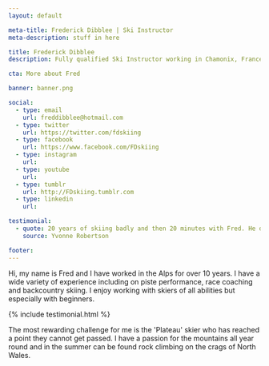 ```yaml
---
layout: default

meta-title: Frederick Dibblee | Ski Instructor
meta-description: stuff in here

title: Frederick Dibblee
description: Fully qualified Ski Instructor working in Chamonix, France

cta: More about Fred

banner: banner.png

social:
  - type: email
    url: freddibblee@hotmail.com
  - type: twitter
    url: https://twitter.com/fdskiing
  - type: facebook
    url: https://www.facebook.com/FDskiing
  - type: instagram
    url:
  - type: youtube
    url:
  - type: tumblr
    url: http://FDskiing.tumblr.com
  - type: linkedin
    url:

testimonial:
  - quote: 20 years of skiing badly and then 20 minutes with Fred. He deconstructed my skiing and gave me the key to perfect performance. Now I just need lots of perfect practice!
    source: Yvonne Robertson

footer:
---
```


Hi, my name is Fred and I have worked in the Alps for over 10 years. I have a wide variety of experience including on piste performance, race coaching and backcountry skiing. I enjoy working with skiers of all abilities but especially with beginners.

{% include testimonial.html %}

The most rewarding challenge for me is the 'Plateau' skier who has reached a point they cannot get passed. I have a passion for the mountains all year round and in the summer can be found rock climbing on the crags of North Wales.
